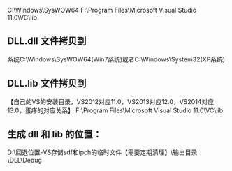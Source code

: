
C:\Windows\SysWOW64
F:\Program Files\Microsoft Visual Studio 11.0\VC\lib


## DLL.dll 文件拷贝到
系统C:\Windows\SysWOW64(Win7系统)或者C:\Windows\System32(XP系统)

## DLL.lib 文件拷贝到 
【自己的VS的安装目录，VS2012对应11.0，VS2013对应12.0，VS2014对应13.0，蛋疼的对应关系】
F:\Program Files\Microsoft Visual Studio 11.0\VC\lib


## 生成 dll 和 lib 的位置：
D:\回退位置-VS存储sdf和ipch的临时文件【需要定期清理】\输出目录\DLL\Debug

